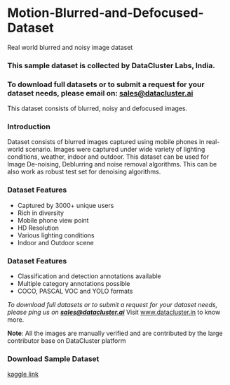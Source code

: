 # Motion-Blurred-and-Defocused-Dataset
Real world blurred and noisy image dataset


### **This sample dataset is collected by DataCluster Labs, India.**

### To download full datasets or to submit a request for your dataset needs, please email on: sales@datacluster.ai

This dataset consists of blurred, noisy and defocused images.

### **Introduction**
Dataset consists of blurred images captured using mobile phones in real-world scenario. Images were captured under wide variety of lighting conditions, weather, indoor and outdoor. This dataset can be used for Image De-noising, Deblurring and noise removal algorithms. This can be also work as robust test set for denoising algorithms.

### **Dataset Features**
- Captured by 3000+ unique users
- Rich in diversity
- Mobile phone view point
- HD Resolution
- Various lighting conditions
- Indoor and Outdoor scene

### **Dataset Features**
- Classification and detection annotations available
- Multiple category annotations possible
- COCO, PASCAL VOC and YOLO formats

*To download full datasets or to submit a request for your dataset needs, please ping us on **sales@datacluster.ai***
Visit www.datacluster.in to know more.

**Note**:
All the images are manually verified and are contributed by the large contributor base on DataCluster platform

### **Download Sample Dataset**  
 [kaggle link](https://www.kaggle.com/datasets/dataclusterlabs/motion-blurred-and-defocused-dataset)
